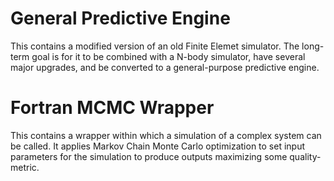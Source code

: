# General Predictive Engine
This contains a modified version of an old Finite Elemet simulator. The long-term goal is for it to be combined with a N-body simulator, have several major upgrades, and be converted to a general-purpose predictive engine.

# Fortran MCMC Wrapper
This contains a wrapper within which a simulation of a complex system can be called. It applies Markov Chain Monte Carlo optimization to set input parameters for the simulation to produce outputs maximizing some quality-metric.
